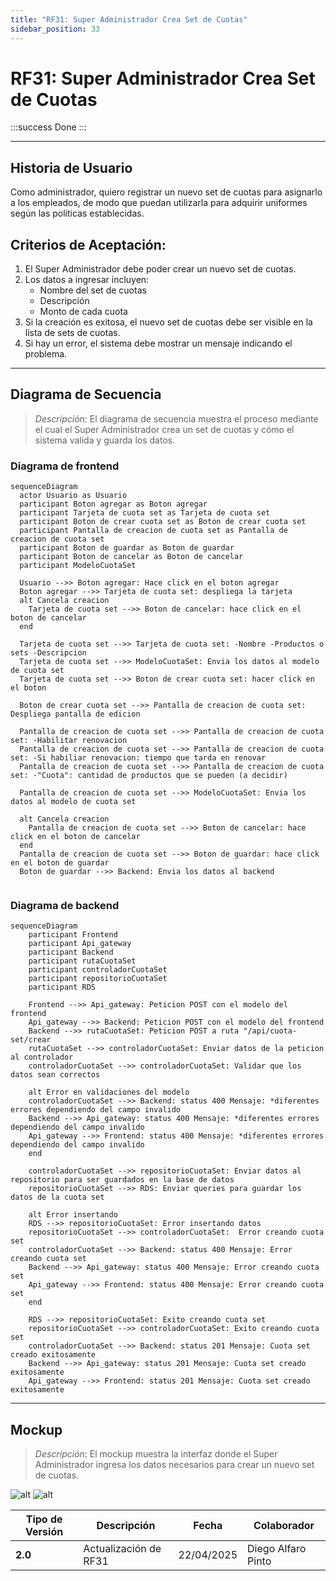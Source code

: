 ```yaml
---
title: "RF31: Super Administrador Crea Set de Cuotas"
sidebar_position: 33
---
```


# RF31: Super Administrador Crea Set de Cuotas

:::success
Done
:::

---

## Historia de Usuario

Como administrador, quiero registrar un nuevo set de cuotas para asignarlo a los empleados, de modo que puedan utilizarla para adquirir uniformes según las políticas establecidas.

## **Criterios de Aceptación:**

1. El Super Administrador debe poder crear un nuevo set de cuotas.
2. Los datos a ingresar incluyen:
   - Nombre del set de cuotas
   - Descripción
   - Monto de cada cuota
3. Si la creación es exitosa, el nuevo set de cuotas debe ser visible en la lista de sets de cuotas.
4. Si hay un error, el sistema debe mostrar un mensaje indicando el problema.

---

## **Diagrama de Secuencia**

> _Descripción_: El diagrama de secuencia muestra el proceso mediante el cual el Super Administrador crea un set de cuotas y cómo el sistema valida y guarda los datos.

### Diagrama de frontend

```mermaid
sequenceDiagram
  actor Usuario as Usuario
  participant Boton agregar as Boton agregar
  participant Tarjeta de cuota set as Tarjeta de cuota set
  participant Boton de crear cuota set as Boton de crear cuota set
  participant Pantalla de creacion de cuota set as Pantalla de creacion de cuota set
  participant Boton de guardar as Boton de guardar
  participant Boton de cancelar as Boton de cancelar
  participant ModeloCuotaSet

  Usuario -->> Boton agregar: Hace click en el boton agregar
  Boton agregar -->> Tarjeta de cuota set: despliega la tarjeta
  alt Cancela creacion
    Tarjeta de cuota set -->> Boton de cancelar: hace click en el boton de cancelar
  end

  Tarjeta de cuota set -->> Tarjeta de cuota set: -Nombre -Productos o sets -Descripcion
  Tarjeta de cuota set -->> ModeloCuotaSet: Envia los datos al modelo de cuota set
  Tarjeta de cuota set -->> Boton de crear cuota set: hacer click en el boton

  Boton de crear cuota set -->> Pantalla de creacion de cuota set: Despliega pantalla de edicion

  Pantalla de creacion de cuota set -->> Pantalla de creacion de cuota set: -Habilitar renovacion
  Pantalla de creacion de cuota set -->> Pantalla de creacion de cuota set: -Si habiliar renovacion: tiempo que tarda en renovar
  Pantalla de creacion de cuota set -->> Pantalla de creacion de cuota set: -"Cuota": cantidad de productos que se pueden (a decidir)

  Pantalla de creacion de cuota set -->> ModeloCuotaSet: Envia los datos al modelo de cuota set

  alt Cancela creacion
    Pantalla de creacion de cuota set -->> Boton de cancelar: hace click en el boton de cancelar
  end
  Pantalla de creacion de cuota set -->> Boton de guardar: hace click en el boton de guardar
  Boton de guardar -->> Backend: Envia los datos al backend


```

### Diagrama de backend

```mermaid
sequenceDiagram
    participant Frontend
    participant Api_gateway
    participant Backend
    participant rutaCuotaSet
    participant controladorCuotaSet
    participant repositorioCuotaSet
    participant RDS

    Frontend -->> Api_gateway: Peticion POST con el modelo del frontend
    Api_gateway -->> Backend: Peticion POST con el modelo del frontend
    Backend -->> rutaCuotaSet: Peticion POST a ruta "/api/cuota-set/crear
    rutaCuotaSet -->> controladorCuotaSet: Enviar datos de la peticion al controlador
    controladorCuotaSet -->> controladorCuotaSet: Validar que los datos sean correctos

    alt Error en validaciones del modelo
    controladorCuotaSet -->> Backend: status 400 Mensaje: *diferentes errores dependiendo del campo invalido
    Backend -->> Api_gateway: status 400 Mensaje: *diferentes errores dependiendo del campo invalido
    Api_gateway -->> Frontend: status 400 Mensaje: *diferentes errores dependiendo del campo invalido
    end

    controladorCuotaSet -->> repositorioCuotaSet: Enviar datos al repositorio para ser guardados en la base de datos
    repositorioCuotaSet -->> RDS: Enviar queries para guardar los datos de la cuota set

    alt Error insertando
    RDS -->> repositorioCuotaSet: Error insertando datos
    repositorioCuotaSet -->> controladorCuotaSet:  Error creando cuota set
    controladorCuotaSet -->> Backend: status 400 Mensaje: Error creando cuota set
    Backend -->> Api_gateway: status 400 Mensaje: Error creando cuota set
    Api_gateway -->> Frontend: status 400 Mensaje: Error creando cuota set
    end

    RDS -->> repositorioCuotaSet: Exito creando cuota set
    repositorioCuotaSet -->> controladorCuotaSet: Exito creando cuota set
    controladorCuotaSet -->> Backend: status 201 Mensaje: Cuota set creado exitosamente
    Backend -->> Api_gateway: status 201 Mensaje: Cuota set creado exitosamente
    Api_gateway -->> Frontend: status 201 Mensaje: Cuota set creado exitosamente
```

---

## **Mockup**

> _Descripción_: El mockup muestra la interfaz donde el Super Administrador ingresa los datos necesarios para crear un nuevo set de cuotas.

![alt](/img/RF31-textiles-numero1.png)
![alt](/img/RF31-textiles-numero2.png)

| **Tipo de Versión** | **Descripción**       | **Fecha**  | **Colaborador**    |
| ------------------- | --------------------- | ---------- | ------------------ |
| **2.0**             | Actualización de RF31 | 22/04/2025 | Diego Alfaro Pinto |
